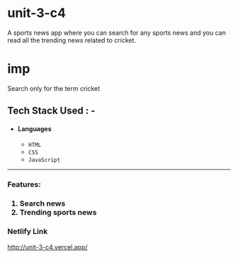 # unit-3-c4
A sports news app where you can search for any sports news and you can read all the trending news related to cricket.

# imp 
Search only for the term cricket

## Tech Stack Used : -

- #### Languages
  - `HTML`
  - `CSS`
  - `JavaScript`

---

<h3>Features:<h3/>
  <ol>
    <li>Search news</li>
    <li>Trending sports news</li>
    
  </ol>

### Netlify Link

http://unit-3-c4.vercel.app/
